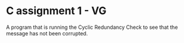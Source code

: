 # C assignment 1 - VG

A program that is running the Cyclic Redundancy Check to see that the message has not been corrupted.
